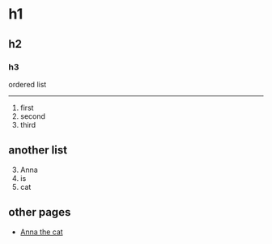 # h1
## h2
### h3
ordered list
***
1. first
2. second
3. third

another list
---
3. Anna
2. is
1. cat
## other pages
- [Anna the cat](https://github.com/drewskerdoodle/drewskerddoodle.github.io/Annathecat)


